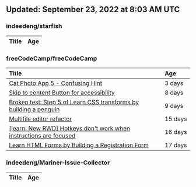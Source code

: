 ## Updated: September 23, 2022 at 8:03 AM UTC


### indeedeng/starfish
|**Title**|**Age**|
|:----|:----|


### freeCodeCamp/freeCodeCamp
|**Title**|**Age**|
|:----|:----|
|[Cat Photo App 5 - Confusing Hint](https://github.com/freeCodeCamp/freeCodeCamp/issues/47573)|3&nbsp;days|
|[Skip to content Button for accessibility](https://github.com/freeCodeCamp/freeCodeCamp/issues/47523)|8&nbsp;days|
|[Broken test: Step 5 of Learn CSS transforms by building a penguin](https://github.com/freeCodeCamp/freeCodeCamp/issues/47513)|9&nbsp;days|
|[Multifile editor refactor](https://github.com/freeCodeCamp/freeCodeCamp/issues/47467)|15&nbsp;days|
|[[learn: New RWD] Hotkeys don't work when instructions are focused ](https://github.com/freeCodeCamp/freeCodeCamp/issues/47457)|16&nbsp;days|
|[Learn HTML Forms by Building a Registration Form](https://github.com/freeCodeCamp/freeCodeCamp/issues/47456)|17&nbsp;days|


### indeedeng/Mariner-Issue-Collector
|**Title**|**Age**|
|:----|:----|